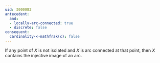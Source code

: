 ```yaml
---
uid: I000083
antecedent:
  and:
  - locally-arc-connected: true
  - discrete: false
consequent:
  cardinality-<-mathfrak(c): false
---
```

If any point of $X$ is not isolated and $X$ is arc connected at that point, then $X$ contains the injective image of an arc.

